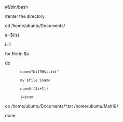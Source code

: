 #!/bin/bash


#enter the directory

cd /home/ubuntu/Documents/


 a=$(ls)

i=1

for file in $a

 do

           name="bi190$i.txt" 

           mv $file Sname

           num=$(($i+1)) 

           i=$num

cp /home/ubuntu/Documents/*.txt /home/ubuntu/Mah19/

done
